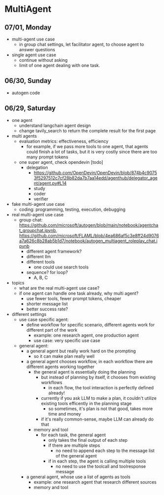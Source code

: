 # MultiAgent


## 07/01, Monday
* multi-agent use case
  * in group chat settings, let facilitator agent, to choose agent to answer questions
* single agent use case
  * continue without asking
  * limit of one agent dealing with one task.

## 06/30, Sunday
* autogen code

## 06/29, Saturday
* one agent
  * understand langchain agent design
  * change tavily_search to return the complete result for the first page
* multi agents
  * evaluation metrics: effectiveness, efficiency
    * for example, if we pass more tools to one agent, that agents could finish a lot of tasks, but it is very costly since there are too many prompt tokens
  * one super agent, check opendevin [todo]
    * delegation
      * https://github.com/OpenDevin/OpenDevin/blob/874b4c90753f5297512c7cf28b82da7b7aa14edd/agenthub/delegator_agent/agent.py#L14
      * study
      * coder
      * verifier
* fake multi-agent use case
  * coding: programming, testing, execution, debugging
* real multi-agent use case
  * group chat: https://github.com/microsoft/autogen/blob/main/notebook/agentchat_groupchat.ipynb, https://github.com/microsoft/FLAML/blob/4ea686af5c3e8ff24d9076a7a626c8b28ab5b1d7/notebook/autogen_multiagent_roleplay_chat.ipynb
    * different agent framework?
    * different llm
    * different tools
      * one could use search tools
    * sequence? for loop?
      * A, B, C
* topics
  * what are the real multi-agent use case?
  * if one agent can handle one task already, why multi agent?
    * use fewer tools, fewer prompt tokens, cheaper
    * shorter message list
    * better success rate?
* different settings
  * use case specific agent:
    * define workflow for specific scenario, different agents work for different part of the work
      * example: one research agent, one production agent
      * use case: very specific use case
  * general agent:
    * a general agent but really work hard on the prompting
      * so it can make plan really well
    * a general agent chooses workflow, in each workflow there are different agents working together
      * the general agent is essentially doing the planning
        * but instead of planning by itself, it chooses from existing workflows
          * in each flow, the tool interaction is perfectly defined already!
        * currently if you ask LLM to make a plan, it couldn't utilize existing tools efficently in the planning stage
          * so sometimes, it's plan is not that good, takes more time and money
        * if it's really common-sense, maybe LLM can already do that
      * memory and tool
        * for each task, the general agent
          * only takes the final output of each step
          * if there are multiple steps
            * no need to append each step to the message list of the general agent
          * if in each step, the agent is calling multiple tools
            * no need to use the toolcall and toolresponse message
    * a general agent, whose use a list of agents as tools
      * example: one research agent that research different sources
      * memory and tool